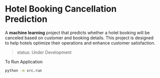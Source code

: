 Hotel Booking Cancellation Prediction
=====================================
A **machine learning** project that predicts whether a hotel booking will be canceled based on customer and booking details. This project is designed to help hotels optimize their operations and enhance customer satisfaction.

>status: Under Development 

To Run Application
```bash
python -m src.run
```

